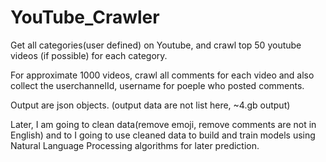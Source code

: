 # YouTube_Crawler

Get all categories(user defined) on Youtube, and crawl top 50 youtube videos (if possible) for each category.

For approximate 1000 videos, crawl all comments for each video and also collect the userchannelId, username for poeple who posted comments.

Output are json objects. (output data are not list here, ~4.gb output)


Later, I am going to clean data(remove emoji, remove comments are not in English) and to I going to use cleaned data to build and train models using 
Natural Language Processing algorithms for later prediction.
















